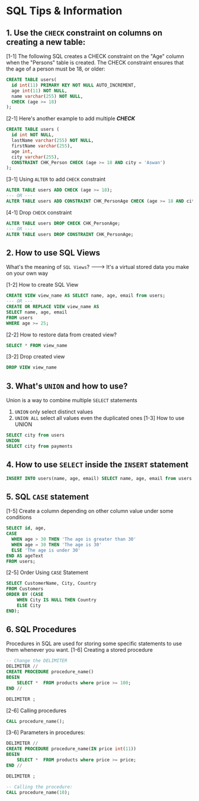 # SQL Tips & Information

## 1. Use the `CHECK` constraint on columns on creating a new table:

[1-1] The following SQL creates a CHECK constraint on the "Age" column when the "Persons" table is created. The CHECK constraint ensures that the age of a person must be 18, or older:
```sql
CREATE TABLE users(
  id int(11) PRIMARY KEY NOT NULL AUTO_INCREMENT,
  age int(11) NOT NULL,
  name varchar(255) NOT NULL,
  CHECK (age >= 18)
);
```

[2-1] Here's another example to add multiple ***CHECK***
```sql
CREATE TABLE users (
  id int NOT NULL,
  lastName varchar(255) NOT NULL,
  firstName varchar(255),
  age int,
  city varchar(255),
  CONSTRAINT CHK_Person CHECK (age >= 18 AND city = 'Aswan')
);
```

[3-1] Using `ALTER` to add `CHECK` constraint
```sql
ALTER TABLE users ADD CHECK (age >= 18);
--- OR ---
ALTER TABLE users ADD CONSTRAINT CHK_PersonAge CHECK (age >= 18 AND city = 'Cairo');
```

[4-1] Drop `CHECK` constraint
```sql
ALTER TABLE users DROP CHECK CHK_PersonAge;
--- OR ---
ALTER TABLE users DROP CONSTRAINT CHK_PersonAge;
```
## 2. How to use SQL Views
What's the meaning of `SQL Views`?
---> It's a virtual stored data you make on your own way

[1-2] How to create SQL View
```sql
CREATE VIEW view_name AS SELECT name, age, email from users;
--- OR ---
CREATE OR REPLACE VIEW view_name AS
SELECT name, age, email
FROM users
WHERE age >= 25;
```

[2-2] How to restore data from created view?
```sql
SELECT * FROM view_name
```

[3-2] Drop created view
```sql
DROP VIEW view_name
```
## 3. What's `UNION` and how to use?
Union is a way to combine multiple `SELECT` statements
1. `UNION` only select distinct values
2. `UNION ALL` select all values even the duplicated ones
[1-3] How to use UNION
```sql
SELECT city from users
UNION
SELECT city from payments
```

## 4. How to use `SELECT` inside the `INSERT` statement
```sql
INSERT INTO users(name, age, email) SELECT name, age, email from users WHERE age = 25;
```
## 5. SQL `CASE` statement
[1-5] Create a column depending on other column value under some conditions
```sql
SELECT id, age,
CASE
  WHEN age > 30 THEN 'The age is greater than 30'
  WHEN age = 30 THEN 'The age is 30'
  ELSE 'The age is under 30'
END AS ageText
FROM users;
```

[2-5] Order Using `CASE` Statement
```sql
SELECT CustomerName, City, Country
FROM Customers
ORDER BY (CASE
    WHEN City IS NULL THEN Country
    ELSE City
END);
```

## 6. SQL Procedures
Procedures in SQL are used for storing some specific statements to use them whenever you want.
[1-6] Creating a stored procedure
```sql
-- Change the DELIMITER
DELIMITER //
CREATE PROCEDURE procedure_name()
BEGIN
	SELECT *  FROM products where price >= 100;
END //

DELIMITER ;
```

[2-6] Calling procedures
```sql
CALL procedure_name();
```

[3-6] Parameters in procedures:
```sql
DELIMITER //
CREATE PROCEDURE procedure_name(IN price int(11))
BEGIN
	SELECT *  FROM products where price >= price;
END //

DELIMITER ;

-- Calling the procedure:
CALL procedure_name(10);
```
